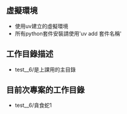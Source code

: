 
## 虛擬環境
- 使用uv建立的虛擬環境
- 所有python套件安裝請使用'uv add 套件名稱'
## 工作目錄描述
- test__6/是上課用的主目錄
## 目前次專案的工作目錄
- test__6/貪食蛇1